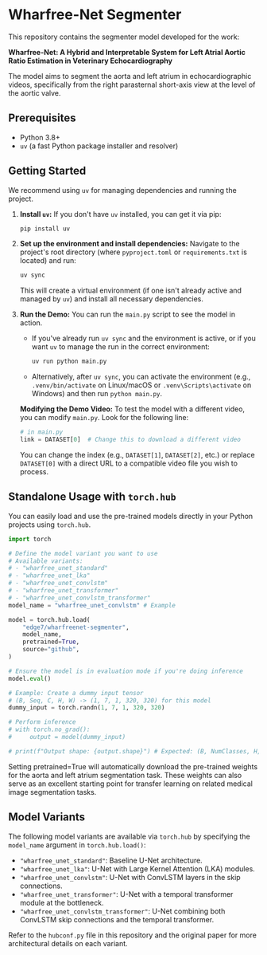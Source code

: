 # Wharfree-Net Segmenter

This repository contains the segmenter model developed for the work:

**Wharfree-Net: A Hybrid and Interpretable System for Left Atrial Aortic Ratio Estimation in Veterinary Echocardiography**

The model aims to segment the aorta and left atrium in echocardiographic videos, specifically from the right parasternal short-axis view at the level of the aortic valve.

## Prerequisites

- Python 3.8+
- `uv` (a fast Python package installer and resolver)

## Getting Started

We recommend using `uv` for managing dependencies and running the project.

1.  **Install `uv`:**
    If you don't have `uv` installed, you can get it via pip:
    ```bash
    pip install uv
    ```

2.  **Set up the environment and install dependencies:**
    Navigate to the project's root directory (where `pyproject.toml` or `requirements.txt` is located) and run:
    ```bash
    uv sync
    ```
    This will create a virtual environment (if one isn't already active and managed by `uv`) and install all necessary dependencies.

3.  **Run the Demo:**
    You can run the `main.py` script to see the model in action.
    *   If you've already run `uv sync` and the environment is active, or if you want `uv` to manage the run in the correct environment:
        ```bash
        uv run python main.py
        ```
    *   Alternatively, after `uv sync`, you can activate the environment (e.g., `.venv/bin/activate` on Linux/macOS or `.venv\Scripts\activate` on Windows) and then run `python main.py`.

    **Modifying the Demo Video:**
    To test the model with a different video, you can modify `main.py`.
    Look for the following line:
    ```python
    # in main.py
    link = DATASET[0]  # Change this to download a different video
    ```
    You can change the index (e.g., `DATASET[1]`, `DATASET[2]`, etc.) or replace `DATASET[0]` with a direct URL to a compatible video file you wish to process.

## Standalone Usage with `torch.hub`

You can easily load and use the pre-trained models directly in your Python projects using `torch.hub`.

```python
import torch

# Define the model variant you want to use
# Available variants:
# - "wharfree_unet_standard"
# - "wharfree_unet_lka"
# - "wharfree_unet_convlstm"
# - "wharfree_unet_transformer"
# - "wharfree_unet_convlstm_transformer"
model_name = "wharfree_unet_convlstm" # Example

model = torch.hub.load(
    "edge7/wharfreenet-segmenter", 
    model_name,
    pretrained=True,
    source="github",
)

# Ensure the model is in evaluation mode if you're doing inference
model.eval()

# Example: Create a dummy input tensor
# (B, Seq, C, H, W) -> (1, 7, 1, 320, 320) for this model
dummy_input = torch.randn(1, 7, 1, 320, 320)

# Perform inference
# with torch.no_grad():
#     output = model(dummy_input)

# print(f"Output shape: {output.shape}") # Expected: (B, NumClasses, H, W) -> (1, 3, 320, 320)
```

Setting pretrained=True will automatically download the pre-trained weights for the aorta and left atrium segmentation task. These weights can also serve as an excellent starting point for transfer learning on related medical image segmentation tasks.


## Model Variants

The following model variants are available via `torch.hub` by specifying the `model_name` argument in `torch.hub.load()`:

*   `"wharfree_unet_standard"`: Baseline U-Net architecture.
*   `"wharfree_unet_lka"`: U-Net with Large Kernel Attention (LKA) modules.
*   `"wharfree_unet_convlstm"`: U-Net with ConvLSTM layers in the skip connections.
*   `"wharfree_unet_transformer"`: U-Net with a temporal transformer module at the bottleneck.
*   `"wharfree_unet_convlstm_transformer"`: U-Net combining both ConvLSTM skip connections and the temporal transformer.

Refer to the `hubconf.py` file in this repository and the original paper for more architectural details on each variant.
